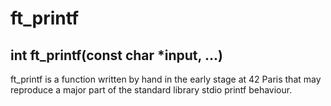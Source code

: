 # ft_printf

## int	ft_printf(const char *input, ...)

ft_printf is a function written by hand in the early stage at 42 Paris that may reproduce a major part of the standard library stdio printf behaviour.

